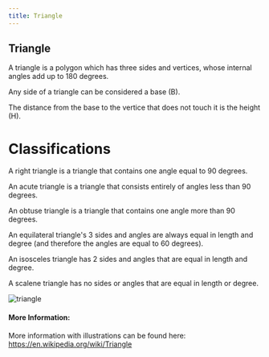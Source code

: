 ```yaml
---
title: Triangle
---
```

## Triangle

A triangle is a polygon which has three sides and vertices, whose internal angles add up to 180 degrees.

Any side of a triangle can be considered a base (B).

The distance from the base to the vertice that does not touch it is the height (H).

# Classifications

A right triangle is a triangle that contains one angle equal to 90 degrees.

An acute triangle is a triangle that consists entirely of angles less than 90 degrees.

An obtuse triangle is a triangle that contains one angle more than 90 degrees.

An equilateral triangle's 3 sides and angles are always equal in length and degree (and therefore the angles are equal to 60 degrees).

An isosceles triangle has 2 sides and angles that are equal in length and degree.

A scalene triangle has no sides or angles that are equal in length or degree.

![triangle](https://upload.wikimedia.org/wikipedia/commons/e/eb/Regular_polygon_3_annotated.svg "triangle")

#### More Information:
<!-- Please add any articles you think might be helpful to read before writing the article -->
More information with illustrations can be found here: https://en.wikipedia.org/wiki/Triangle
